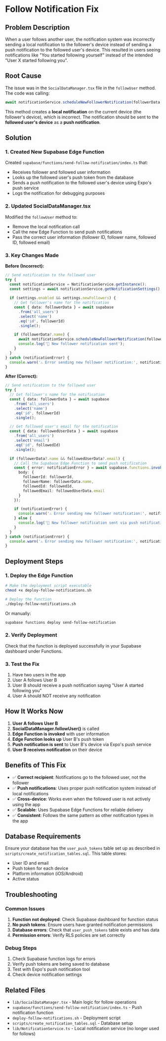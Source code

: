 # Follow Notification Fix

## Problem Description

When a user follows another user, the notification system was incorrectly sending a local notification to the follower's device instead of sending a push notification to the followed user's device. This resulted in users seeing notifications like "You started following yourself" instead of the intended "User X started following you".

## Root Cause

The issue was in the `SocialDataManager.tsx` file in the `followUser` method. The code was calling:

```typescript
await notificationService.scheduleNewFollowerNotification(followerData.name);
```

This method creates a **local notification** on the current device (the follower's device), which is incorrect. The notification should be sent to the **followed user's device** as a **push notification**.

## Solution

### 1. Created New Supabase Edge Function

Created `supabase/functions/send-follow-notification/index.ts` that:
- Receives follower and followed user information
- Looks up the followed user's push token from the database
- Sends a push notification to the followed user's device using Expo's push service
- Logs the notification for debugging purposes

### 2. Updated SocialDataManager.tsx

Modified the `followUser` method to:
- Remove the local notification call
- Call the new Edge Function to send push notifications
- Pass the correct user information (follower ID, follower name, followed ID, followed email)

### 3. Key Changes Made

**Before (Incorrect):**
```typescript
// Send notification to the followed user
try {
  const notificationService = NotificationService.getInstance();
  const settings = await notificationService.getNotificationSettings();
  
  if (settings.enabled && settings.newFollowers) {
    // Get follower's name for the notification
    const { data: followerData } = await supabase
      .from('all_users')
      .select('name')
      .eq('id', followerId)
      .single();

    if (followerData?.name) {
      await notificationService.scheduleNewFollowerNotification(followerData.name);
      console.log('🔔 New follower notification sent');
    }
  }
} catch (notificationError) {
  console.warn('⚠️ Error sending new follower notification:', notificationError);
}
```

**After (Correct):**
```typescript
// Send notification to the followed user
try {
  // Get follower's name for the notification
  const { data: followerData } = await supabase
    .from('all_users')
    .select('name')
    .eq('id', followerId)
    .single();

  // Get followed user's email for the notification
  const { data: followedUserData } = await supabase
    .from('all_users')
    .select('email')
    .eq('id', followedId)
    .single();

  if (followerData?.name && followedUserData?.email) {
    // Call the Supabase Edge Function to send push notification
    const { error: notificationError } = await supabase.functions.invoke('send-follow-notification', {
      body: {
        followerId: followerId,
        followerName: followerData.name,
        followedId: followedId,
        followedEmail: followedUserData.email
      }
    });

    if (notificationError) {
      console.warn('⚠️ Error sending new follower notification:', notificationError);
    } else {
      console.log('🔔 New follower notification sent via push notification');
    }
  }
} catch (notificationError) {
  console.warn('⚠️ Error sending new follower notification:', notificationError);
}
```

## Deployment Steps

### 1. Deploy the Edge Function

```bash
# Make the deployment script executable
chmod +x deploy-follow-notifications.sh

# Deploy the function
./deploy-follow-notifications.sh
```

Or manually:
```bash
supabase functions deploy send-follow-notification
```

### 2. Verify Deployment

Check that the function is deployed successfully in your Supabase dashboard under Functions.

### 3. Test the Fix

1. Have two users in the app
2. User A follows User B
3. User B should receive a push notification saying "User A started following you"
4. User A should NOT receive any notification

## How It Works Now

1. **User A follows User B**
2. **SocialDataManager.followUser()** is called
3. **Edge Function is invoked** with user information
4. **Edge Function looks up** User B's push token
5. **Push notification is sent** to User B's device via Expo's push service
6. **User B receives notification** on their device

## Benefits of This Fix

- ✅ **Correct recipient**: Notifications go to the followed user, not the follower
- ✅ **Push notifications**: Uses proper push notification system instead of local notifications
- ✅ **Cross-device**: Works even when the followed user is not actively using the app
- ✅ **Scalable**: Uses Supabase Edge Functions for reliable delivery
- ✅ **Consistent**: Follows the same pattern as other notification types in the app

## Database Requirements

Ensure your database has the `user_push_tokens` table set up as described in `scripts/create_notification_tables.sql`. This table stores:
- User ID and email
- Push token for each device
- Platform information (iOS/Android)
- Active status

## Troubleshooting

### Common Issues

1. **Function not deployed**: Check Supabase dashboard for function status
2. **No push tokens**: Ensure users have granted notification permissions
3. **Database errors**: Check that `user_push_tokens` table exists and has data
4. **Permission errors**: Verify RLS policies are set correctly

### Debug Steps

1. Check Supabase function logs for errors
2. Verify push tokens are being saved to database
3. Test with Expo's push notification tool
4. Check device notification settings

## Related Files

- `lib/SocialDataManager.tsx` - Main logic for follow operations
- `supabase/functions/send-follow-notification/index.ts` - Push notification function
- `deploy-follow-notifications.sh` - Deployment script
- `scripts/create_notification_tables.sql` - Database setup
- `lib/NotificationService.ts` - Local notification service (no longer used for follows)
